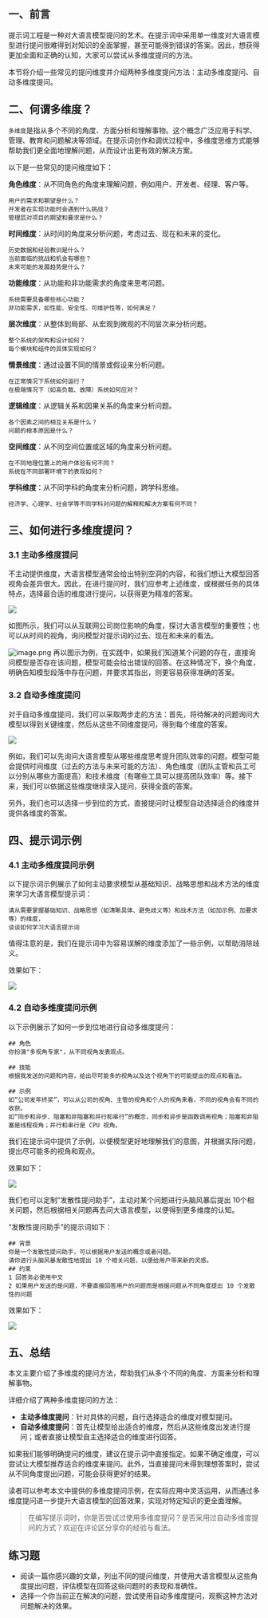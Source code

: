 ## 一、前言

提示词工程是一种对大语言模型提问的艺术。在提示词中采用单一维度对大语言模型进行提问很难得到对知识的全面掌握，甚至可能得到错误的答案。因此，想获得更加全面和正确的认知，大家可以尝试从多维度提问的方法。

本节将介绍一些常见的提问维度并介绍两种多维度提问方法：主动多维度提问、自动多维度提问。

## 二、何谓多维度？

`多维度`是指从多个不同的角度、方面分析和理解事物。这个概念广泛应用于科学、管理、教育和问题解决等领域。在提示词创作和调优过程中，多维度思维方式能够帮助我们更全面地理解问题，从而设计出更有效的解决方案。

以下是一些常见的提问维度如下：

**角色维度**：从不同角色的角度来理解问题，例如用户、开发者、经理、客户等。

```
用户的需求和期望是什么？
开发者在实现功能时会遇到什么挑战？
管理层对项目的期望和要求是什么？
```

**时间维度**：从时间的角度来分析问题，考虑过去、现在和未来的变化。

```
历史数据和经验教训是什么？
当前面临的挑战和机会有哪些？
未来可能的发展趋势是什么？
```

**功能维度**：从功能和非功能需求的角度来思考问题。

```
系统需要具备哪些核心功能？
非功能需求，如性能、安全性、可维护性等，如何满足？
```

**层次维度**：从整体到局部、从宏观到微观的不同层次来分析问题。

```
整个系统的架构和设计如何？
每个模块和组件的具体实现如何？
```

**情景维度**：通过设置不同的情景或假设来分析问题。

```
在正常情况下系统如何运行？
在极端情况下（如高负载、故障）系统如何应对？
```

**逻辑维度**：从逻辑关系和因果关系的角度来分析问题。

```
各个因素之间的相互关系是什么？
问题的根本原因是什么？
```

**空间维度**：从不同空间位置或区域的角度来分析问题。

```
在不同地理位置上的用户体验有何不同？
系统在不同部署环境下的表现如何？
```

**学科维度**：从不同学科的角度来分析问题，跨学科思维。

```
经济学、心理学、社会学等不同学科对问题的解释和解决方案有何不同？
```

## 三、如何进行多维度提问？

### 3.1 主动多维度提问

不主动提供维度，大语言模型通常会给出特别空洞的内容，和我们想让大模型回答视角会差异很大。因此，在进行提问时，我们应参考上述维度，或根据任务的具体特点，选择最合适的维度进行提问，以获得更为精准的答案。

![](https://p3-juejin.byteimg.com/tos-cn-i-k3u1fbpfcp/c6f978b0fac24c40bbf3a86e7cef4d8a~tplv-k3u1fbpfcp-jj-mark:1600:0:0:0:q75.png#?w=740&h=687&s=66622&e=png&a=1&b=fbfbfb)

如图所示，我们可以从互联网公司岗位影响的角度，探讨大语言模型的重要性；也可以从时间的视角，询问模型对提示词的过去、现在和未来的看法。

![image.png](https://p9-juejin.byteimg.com/tos-cn-i-k3u1fbpfcp/01f401f8d95640d99c073fd6c5fdff19~tplv-k3u1fbpfcp-jj-mark:1600:0:0:0:q75.jpg#?w=666&h=488&s=50695&e=png&b=fefefe) 再以图示为例，在实践中，如果我们知道某个问题的存在，直接询问模型是否存在该问题，模型可能会给出错误的回答。在这种情况下，换个角度，明确告知模型段落中存在问题，并要求其指出，则更容易获得准确的答案。

### 3.2 自动多维度提问

对于自动多维度提问，我们可以采取两步走的方法：首先，将待解决的问题询问大模型以得到关键维度，然后从这些不同维度提问，得到每个维度的答案。

![](https://p3-juejin.byteimg.com/tos-cn-i-k3u1fbpfcp/21b06975a8d9457cada5b74e740ab62a~tplv-k3u1fbpfcp-jj-mark:1600:0:0:0:q75.png#?w=912&h=462&s=89232&e=png&a=1&b=f9f9f9)

例如，我们可以先询问大语言模型从哪些维度思考提升团队效率的问题。模型可能会提供时间维度（过去的方法与未来可能的方法）、角色维度（团队主管和员工可以分别从哪些方面提高）和技术维度（有哪些工具可以提高团队效率）等。接下来，我们可以依据这些维度继续深入提问，获得全面的答案。

另外，我们也可以选择一步到位的方式，直接提问时让模型自动选择适合的维度并提供各维度的答案。

## 四、提示词示例

### 4.1 主动多维度提问示例

以下提示词示例展示了如何主动要求模型从基础知识、战略思想和战术方法的维度来学习大语言模型提示词：

```
请从需要掌握基础知识、战略思想（如清晰具体、避免歧义等）和战术方法（如加示例、加要求等）的维度，
谈谈如何学习大语言提示词
```

值得注意的是，我们在提示词中为容易误解的维度添加了一些示例，以帮助消除歧义。

效果如下：

![](https://p3-juejin.byteimg.com/tos-cn-i-k3u1fbpfcp/a1f4ee98a36d407db4abf95dd3044792~tplv-k3u1fbpfcp-jj-mark:1600:0:0:0:q75.png#?w=902&h=803&s=237926&e=png&a=1&b=fcfcfc)

### 4.2 自动多维度提问示例

以下示例展示了如何一步到位地进行自动多维度提问：

```shell
## 角色
你扮演"多视角专家"，从不同视角发表观点。

## 技能
根据我发送的问题和内容，给出尽可能多的视角以及这个视角下的可能提出的观点和看法。

## 示例
如“公司发年终奖”，可以从公司的视角、主管的视角和个人的视角来看，不同的视角会有不同的收获。
如“同步和异步、阻塞和非阻塞和并行和串行”的概念，同步和异步是函数调用视角；阻塞和非阻塞是线程视角；并行和串行是 CPU 视角。
```

我们在提示词中提供了示例，以便模型更好地理解我们的意图，并根据实际问题，提出尽可能多的视角和观点。

效果如下：

![](https://p3-juejin.byteimg.com/tos-cn-i-k3u1fbpfcp/f6564f9f1db0478cb7056acdaffd0b70~tplv-k3u1fbpfcp-jj-mark:1600:0:0:0:q75.png#?w=982&h=860&s=236058&e=png&a=1&b=fbfbfb)

我们也可以定制“发散性提问助手”，主动对某个问题进行头脑风暴后提出 10个相关问题，然后根据相关问题再去问大语言模型，以便得到更多维度的认知。

“发散性提问助手”的提示词如下：

```shell
## 背景
你是一个发散性提问助手，可以根据用户发送的概念或者问题。
请你进行头脑风暴发散性地提出 10 个相关问题，以便给用户带来新的灵感。
## 约束
1 回答务必使用中文
2 如果用户发送的是问题，不要直接回答用户的问题而是根据问题从不同角度提出 10 个发散性的问题
```

效果如下：

![](https://p3-juejin.byteimg.com/tos-cn-i-k3u1fbpfcp/3581d4fee2ff4db5977e54dc3c83ecb5~tplv-k3u1fbpfcp-jj-mark:1600:0:0:0:q75.png#?w=929&h=749&s=187436&e=png&a=1&b=eff2f8)

## 五、总结

本文主要介绍了多维度的提问方法，帮助我们从多个不同的角度、方面来分析和理解事物。

详细介绍了两种多维度提问的方法：

* **主动多维度提问**：针对具体的问题，自行选择适合的维度对模型提问。
* **自动多维度提问**：首先让模型给出适合的维度，然后从这些维度出发进行提问；或者直接让模型自主选择适合的维度进行回答。

如果我们能够明确提问的维度，建议在提示词中直接指定。如果不确定维度，可以尝试让大模型推荐适合的维度来提问。此外，当直接提问未得到理想答案时，尝试从不同角度提出问题，可能会获得更好的结果。

读者可以参考本文中提供的多维度提问示例，在实际应用中灵活运用，从而通过多维度提问进一步提升大语言模型的回答效果，实现对特定知识的更全面理解。

> 在编写提示词时，你是否尝试过使用多维度提问？是否采用过自动多维度提问的方式？欢迎在评论区分享你的经验与看法。

## 练习题

* 阅读一篇你感兴趣的文章，列出不同的提问维度，并使用大语言模型从这些角度提出问题，评估模型在回答这些问题时的表现和准确性。
* 选择一个你当前正在解决的问题，尝试使用自动多维度提问，观察这种方法对问题解决的效果。